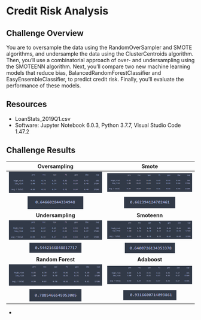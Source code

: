 # Credit Risk Analysis

## Challenge Overview
You are to oversample the data using the RandomOverSampler and SMOTE algorithms, and undersample the data using the ClusterCentroids algorithm. Then, you’ll use a combinatorial approach of over- and undersampling using the SMOTEENN algorithm. Next, you’ll compare two new machine learning models that reduce bias, BalancedRandomForestClassifier and EasyEnsembleClassifier, to predict credit risk. Finally, you’ll evaluate the performance of these models.

## Resources
- LoanStats_2019Q1.csv
- Software: Jupyter Notebook 6.0.3, Python 3.7.7, Visual Studio Code 1.47.2

## Challenge Results

| **Oversampling** | **Smote** |
|:----------------:|:---------:|
| ![oversampling](images/oversampling.png) | ![smote](images/smote.png) |
| ![over_score](images/over_score.png) | ![smote_score](images/smote_score.png) |
| **Undersampling** | **Smoteenn** |
| ![undersampling](images/undersampling.png) | ![smoteenn](images/smoteenn.png) |
| ![under_score](images/under_score.png) | ![smoteenn_score](images/smoteenn_score.png) |
| **Random Forest** | **Adaboost** |
| ![random_forest](images/random_forest.png) | ![adaboost](images/adaboost.png) |
| ![forest_score](images/forest_score.png) | ![adaboost_score](images/adaboost_score.png) |

- 